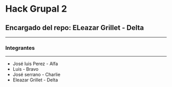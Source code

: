 # Hack Grupal 2
## Encargado del repo: ELeazar Grillet - Delta

____
### Integrantes

____
* José luis Perez - Alfa
* Luis - Bravo
* José serrano - Charlie
* Eleazar Grillet - Delta

